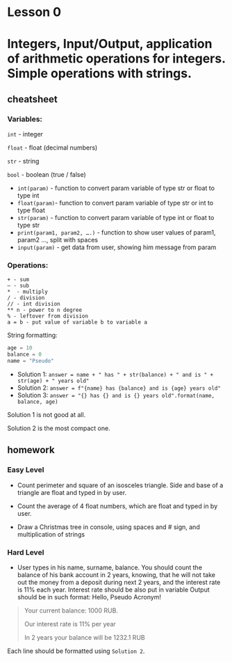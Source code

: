 # Lesson 0

# Integers, Input/Output, application of arithmetic operations for integers. Simple operations with strings.

## cheatsheet

### Variables:

`int` - integer

`float` - float (decimal numbers)

`str` - string

`bool` - boolean (true / false)

- `int(param)` - function to convert param variable of type str or float to type int
- `float(param)`- function to convert param variable of type str or int to type float
- `str(param)` - function to convert param variable of type int or float to type str
- `print(param1, param2, ….)` - function to show user values of param1, param2 …, split with spaces
- `input(param)` - get data from user, showing him message from param

### Operations:

```
+ - sum
— - sub
*  - multiply
/ - division
// - int division
** n - power to n degree
% - leftover from division
a = b - put value of variable b to variable a
```

String formatting:

```python
age = 10
balance = 0
name = "Pseudo"
```

* Solution 1: `answer = name + " has " + str(balance) + " and is " + str(age) + " years old"`
* Solution 2: `answer = f"{name} has {balance} and is {age} years old"`
* Solution 3: `answer = "{} has {} and is {} years old".format(name, balance, age)`

Solution 1 is not good at all.

Solution 2 is the most compact one.

## homework

### Easy Level

- Count perimeter and square of an isosceles triangle. Side and base of a triangle are float and typed in by user.

- Count the average of 4 float numbers, which are float and typed in by user.

- Draw a Christmas tree in console, using spaces and # sign, and multiplication of strings

### Hard Level

- User types in his name, surname, balance. You should count the balance of his bank account in 2 years, knowing, that
  he will not take out the money from a deposit during next 2 years, and the interest rate is 11% each year. Interest
  rate should be also put in variable Output should be in such format:
  Hello, Pseudo Acronym!

> Your current balance: 1000 RUB.
>
> Our interest rate is 11% per year
>
> In 2 years your balance will be 1232.1 RUB

Each line should be formatted using `Solution 2`.